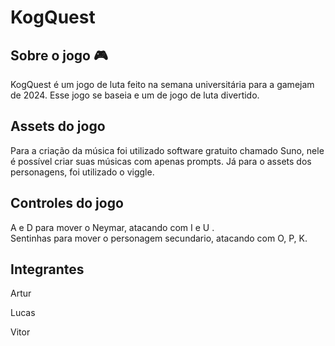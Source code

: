 # KogQuest

## Sobre o jogo 🎮 

KogQuest é um jogo de luta feito na semana universitária para a gamejam de 2024. Esse jogo se baseia e um de jogo de luta divertido.

## Assets do jogo

Para a criação da música foi utilizado software gratuito chamado Suno, nele é possível criar suas músicas com apenas prompts. Já para o assets dos personagens, foi utilizado o viggle.

## Controles do jogo 

A e D para mover o Neymar, atacando com
I e U . <br>
Sentinhas para mover o personagem secundario,
atacando com O, P, K.

## Integrantes

Artur <br>

Lucas <br>

Vitor
